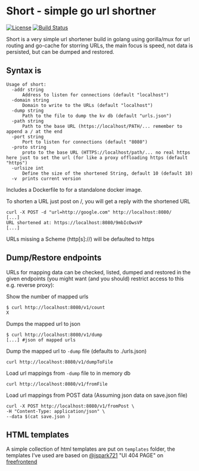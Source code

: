 # Short - simple go url shortner

[![License](https://img.shields.io/badge/license-MIT-green.svg)](https://git.thebarrens.nu/wolvie/short/blob/master/LICENSE)
[![Build Status](https://git.thebarrens.nu/wolvie/short/badges/master/build.svg)](https://git.thebarrens.nu/wolvie/short/)

Short is a very simple url shortener build in golang using gorilla/mux for url routing and go-cache for storring URLs, the main focus is speed, not data is persisted, but can be dumped and restored.

## Syntax is

```shell
Usage of short:
  -addr string
      Address to listen for connections (default "localhost")
  -domain string
      Domain to write to the URLs (default "localhost")
  -dump string
      Path to the file to dump the kv db (default "urls.json")
  -path string
      Path to the base URL (https://localhost/PATH/... remember to append a / at the end
  -port string
      Port to listen for connections (default "8080")
  -proto string
      proto to the base URL (HTTPS://localhost/path/... no real https here just to set the url (for like a proxy offloading https (default "https")
  -urlsize int
      Define the size of the shortened String, default 10 (default 10)
  -v  prints current version
```

Includes a Dockerfile to for a standalone docker image.

To shorten a URL just post on /, you will get a reply with the shortened URL

```shell
curl -X POST -d "url=http://google.com" http://localhost:8080/
[...]
URL shortened at: https://localhost:8080/9mbIcOwsVP
[...]
```

URLs missing a Scheme (http[s]://) will be defaulted to https

## Dump/Restore endpoints

URLs for mapping data can be checked, listed, dumped and restored in the given endpoints (you might want (and you should) restrict access to this e.g. reverse proxy):

Show the number of mapped urls

```shell
$ curl http://localhost:8080/v1/count
X
```

Dumps the mapped url to json

```shell
$ curl http://localhost:8080/v1/dump
[...] #json of mapped urls
```

Dump the mapped url to `-dump` file (defaults to ./urls.json)

```shell
curl http://localhost:8080/v1/dumpToFile
```

Load url mappings from `-dump` file to in memory db

```shell
curl http://localhost:8080/v1/fromFile
```

Load url mappings from POST data (Assuming json data on save.json file)

```shell
curl -X POST http://localhost:8080/v1/fromPost \
-H "Content-Type: application/json" \
--data $(cat save.json )
```

## HTML templates

A simple collection of html templates are put on `templates` folder, the templates I've used are based on [@jspark721]( https://github.com/jspark721 ) "UI 404 PAGE" on [freefrontend](https://codepen.io/juliepark/pen/erOoeZ)
